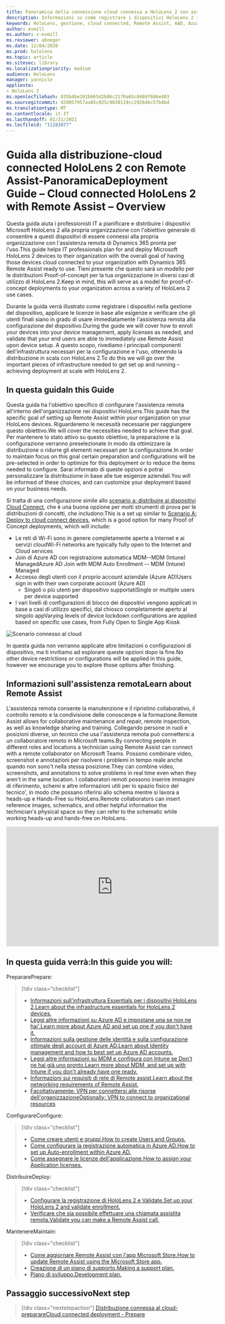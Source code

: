 ```yaml
---
title: Panoramica della connessione cloud connessa a HoloLens 2 con assistenza remota
description: Informazioni su come registrare i dispositivi HoloLens 2 in una rete connessa tramite cloud con l'assistenza remota di Dynamics 365.
keywords: HoloLens, gestione, cloud connected, Remote Assist, AAD, Azure AD, MDM, gestione di dispositivi mobili
author: evmill
ms.author: v-evmill
ms.reviewer: aboeger
ms.date: 12/04/2020
ms.prod: hololens
ms.topic: article
ms.sitesec: library
ms.localizationpriority: medium
audience: HoloLens
manager: yannisle
appliesto:
- HoloLens 2
ms.openlocfilehash: 835b4be101b665d2b86c2170a65c04697686e403
ms.sourcegitcommit: d20057957aa05c025c9838119cc29264bc57b4bd
ms.translationtype: MT
ms.contentlocale: it-IT
ms.lasthandoff: 01/21/2021
ms.locfileid: "11283077"
---
```

# <span data-ttu-id="132c0-104">Guida alla distribuzione-cloud connected HoloLens 2 con Remote Assist-Panoramica</span><span class="sxs-lookup"><span data-stu-id="132c0-104">Deployment Guide – Cloud connected HoloLens 2 with Remote Assist – Overview</span></span>

<span data-ttu-id="132c0-105">Questa guida aiuta i professionisti IT a pianificare e distribuire i dispositivi Microsoft HoloLens 2 alla propria organizzazione con l'obiettivo generale di consentire a questi dispositivi di essere connessi alla propria organizzazione con l'assistenza remota di Dynamics 365 pronta per l'uso.</span><span class="sxs-lookup"><span data-stu-id="132c0-105">This guide helps IT professionals plan for and deploy Microsoft HoloLens 2 devices to their organization with the overall goal of having those devices cloud connected to your organization with Dynamics 365 Remote Assist ready to use.</span></span> <span data-ttu-id="132c0-106">Tieni presente che questo sarà un modello per le distribuzioni Proof-of-concept per la tua organizzazione in diversi casi di utilizzo di HoloLens 2.</span><span class="sxs-lookup"><span data-stu-id="132c0-106">Keep in mind, this will serve as a model for proof-of-concept deployments to your organization across a variety of HoloLens 2 use cases.</span></span>

<span data-ttu-id="132c0-107">Durante la guida verrà illustrato come registrare i dispositivi nella gestione del dispositivo, applicare le licenze in base alle esigenze e verificare che gli utenti finali siano in grado di usare immediatamente l'assistenza remota alla configurazione del dispositivo.</span><span class="sxs-lookup"><span data-stu-id="132c0-107">During the guide we will cover how to enroll your devices into your device management, apply licenses as needed, and validate that your end users are able to immediately use Remote Assist upon device setup.</span></span> <span data-ttu-id="132c0-108">A questo scopo, rivediamo i principali componenti dell'infrastruttura necessari per la configurazione e l'uso, ottenendo la distribuzione in scala con HoloLens 2.</span><span class="sxs-lookup"><span data-stu-id="132c0-108">To do this we will go over the important pieces of infrastructure needed to get set up and running – achieving deployment at scale with HoloLens 2.</span></span>

## <span data-ttu-id="132c0-109">In questa guida</span><span class="sxs-lookup"><span data-stu-id="132c0-109">In this Guide</span></span>

<span data-ttu-id="132c0-110">Questa guida ha l'obiettivo specifico di configurare l'assistenza remota all'interno dell'organizzazione nei dispositivi HoloLens.</span><span class="sxs-lookup"><span data-stu-id="132c0-110">This guide has the specific goal of setting up Remote Assist within your organization on your HoloLens devices.</span></span> <span data-ttu-id="132c0-111">Riguarderemo le necessità necessarie per raggiungere questo obiettivo.</span><span class="sxs-lookup"><span data-stu-id="132c0-111">We will cover the necessities needed to achieve that goal.</span></span> <span data-ttu-id="132c0-112">Per mantenere lo stato attivo su questo obiettivo, la preparazione e la configurazione verranno preselezionate in modo da ottimizzare la distribuzione o ridurre gli elementi necessari per la configurazione.</span><span class="sxs-lookup"><span data-stu-id="132c0-112">In order to maintain focus on this goal certain preparation and configurations will be pre-selected in order to optimize for this deployment or to reduce the items needed to configure.</span></span> <span data-ttu-id="132c0-113">Sarai informato di queste opzioni e potrai personalizzare la distribuzione in base alle tue esigenze aziendali.</span><span class="sxs-lookup"><span data-stu-id="132c0-113">You will be informed of these choices, and can customize your deployment based on your business needs.</span></span>

<span data-ttu-id="132c0-114">Si tratta di una configurazione simile allo [scenario a: distribuire ai dispositivi Cloud Connect](https://docs.microsoft.com/hololens/common-scenarios#scenario-a), che è una buona opzione per molti strumenti di prova per le distribuzioni di concetti, che includono:</span><span class="sxs-lookup"><span data-stu-id="132c0-114">This is a set up similar to [Scenario A: Deploy to cloud connect devices](https://docs.microsoft.com/hololens/common-scenarios#scenario-a), which is a good option for many Proof of Concept deployments, which will include:</span></span>

- <span data-ttu-id="132c0-115">Le reti di Wi-Fi sono in genere completamente aperte a Internet e ai servizi cloud</span><span class="sxs-lookup"><span data-stu-id="132c0-115">Wi-Fi networks are typically fully open to the Internet and Cloud services</span></span>
- <span data-ttu-id="132c0-116">Join di Azure AD con registrazione automatica MDM--MDM (Intune) Managed</span><span class="sxs-lookup"><span data-stu-id="132c0-116">Azure AD Join with MDM Auto Enrollment -- MDM (Intune) Managed</span></span>
- <span data-ttu-id="132c0-117">Accesso degli utenti con il proprio account aziendale (Azure AD)</span><span class="sxs-lookup"><span data-stu-id="132c0-117">Users sign in with their own corporate account (Azure AD)</span></span>
  - <span data-ttu-id="132c0-118">Singoli o più utenti per dispositivo supportati</span><span class="sxs-lookup"><span data-stu-id="132c0-118">Single or multiple users per device supported</span></span>
- <span data-ttu-id="132c0-119">I vari livelli di configurazioni di blocco dei dispositivi vengono applicati in base a casi di utilizzo specifici, dal chiosco completamente aperto al singolo app</span><span class="sxs-lookup"><span data-stu-id="132c0-119">Varying levels of device lockdown configurations are applied based on specific use cases, from Fully Open to Single App Kiosk</span></span>

![Scenario connesso al cloud](./images/cloud-connected-guide-diagram.png)

<span data-ttu-id="132c0-121">In questa guida non verranno applicate altre limitazioni o configurazioni di dispositivo, ma ti invitiamo ad esplorare queste opzioni dopo la fine.</span><span class="sxs-lookup"><span data-stu-id="132c0-121">No other device restrictions or configurations will be applied in this guide, however we encourage you to explore those options after finishing.</span></span>

## <span data-ttu-id="132c0-122">Informazioni sull'assistenza remota</span><span class="sxs-lookup"><span data-stu-id="132c0-122">Learn about Remote Assist</span></span>

<span data-ttu-id="132c0-123">L'assistenza remota consente la manutenzione e il ripristino collaborativo, il controllo remoto e la condivisione delle conoscenze e la formazione.</span><span class="sxs-lookup"><span data-stu-id="132c0-123">Remote Assist allows for collaborative maintenance and repair, remote inspection, as well as knowledge sharing and training.</span></span> <span data-ttu-id="132c0-124">Collegando persone in ruoli e posizioni diverse, un tecnico che usa l'assistenza remota può connettersi a un collaboratore remoto in Microsoft teams.</span><span class="sxs-lookup"><span data-stu-id="132c0-124">By connecting people in different roles and locations a technician using Remote Assist can connect with a remote collaborator on Microsoft Teams.</span></span> <span data-ttu-id="132c0-125">Possono combinare video, screenshot e annotazioni per risolvere i problemi in tempo reale anche quando non sono&#39;t nella stessa posizione.</span><span class="sxs-lookup"><span data-stu-id="132c0-125">They can combine video, screenshots, and annotations to solve problems in real time even when they aren&#39;t in the same location.</span></span> <span data-ttu-id="132c0-126">I collaboratori remoti possono inserire immagini di riferimento, schemi e altre informazioni utili per lo spazio fisico del tecnico&#39;, in modo che possano riferirsi allo schema mentre si lavora a heads-up e Hands-Free su HoloLens.</span><span class="sxs-lookup"><span data-stu-id="132c0-126">Remote collaborators can insert reference images, schematics, and other helpful information the technician&#39;s physical space so they can refer to the schematic while working heads-up and hands-free on HoloLens.</span></span>

<iframe width="560" height="315" src="https://www.youtube.com/embed/d3YT8j0yYl0" frameborder="0" allow="accelerometer; autoplay; clipboard-write; encrypted-media; gyroscope; picture-in-picture" allowfullscreen></iframe>

## <span data-ttu-id="132c0-127">In questa guida verrà:</span><span class="sxs-lookup"><span data-stu-id="132c0-127">In this guide you will:</span></span>

<span data-ttu-id="132c0-128">Preparare</span><span class="sxs-lookup"><span data-stu-id="132c0-128">Prepare:</span></span>

> [!div class="checklist"]
> - [<span data-ttu-id="132c0-129">Informazioni sull'infrastruttura Essentials per i dispositivi HoloLens 2.</span><span class="sxs-lookup"><span data-stu-id="132c0-129">Learn about the infrastructure essentials for HoloLens 2 devices.</span></span>](hololens2-cloud-connected-prepare.md#infrastructure-essentials)
> - [<span data-ttu-id="132c0-130">Leggi altre informazioni su Azure AD e impostane una se non ne hai&#39;.</span><span class="sxs-lookup"><span data-stu-id="132c0-130">Learn more about Azure AD and set up one if you don&#39;t have it.</span></span>](hololens2-cloud-connected-prepare.md#azure-active-directory)
> - [<span data-ttu-id="132c0-131">Informazioni sulla gestione delle identità e sulla configurazione ottimale degli account di Azure AD.</span><span class="sxs-lookup"><span data-stu-id="132c0-131">Learn about Identity management and how to best set up Azure AD accounts.</span></span>](hololens2-cloud-connected-prepare.md#identity-management)
> - [<span data-ttu-id="132c0-132">Leggi altre informazioni su MDM e configura con Intune se Don&#39;t ne hai già uno pronto.</span><span class="sxs-lookup"><span data-stu-id="132c0-132">Learn more about MDM, and set up with Intune if you don&#39;t already have one ready.</span></span>](hololens2-cloud-connected-prepare.md#mobile-device-management)
> - [<span data-ttu-id="132c0-133">Informazioni sui requisiti di rete di Remote assist.</span><span class="sxs-lookup"><span data-stu-id="132c0-133">Learn about the networking requirements of Remote Assist.</span></span>](hololens2-cloud-connected-prepare.md#network)
> - [<span data-ttu-id="132c0-134">Facoltativamente: VPN per connettersi alle risorse dell'organizzazione</span><span class="sxs-lookup"><span data-stu-id="132c0-134">Optionally: VPN to connect to organizational resources</span></span>](/hololens2-cloud-connected-prepare.md#optional-connect-your-hololens-to-vpn)

<span data-ttu-id="132c0-135">Configurare</span><span class="sxs-lookup"><span data-stu-id="132c0-135">Configure:</span></span>

> [!div class="checklist"]
> - [<span data-ttu-id="132c0-136">Come creare utenti e gruppi.</span><span class="sxs-lookup"><span data-stu-id="132c0-136">How to create Users and Groups.</span></span>](hololens2-cloud-connected-configure.md#azure-users-and-groups)
> - [<span data-ttu-id="132c0-137">Come configurare la registrazione automatica in Azure AD.</span><span class="sxs-lookup"><span data-stu-id="132c0-137">How to set up Auto-enrollment within Azure AD.</span></span>](hololens2-cloud-connected-configure.md#auto-enrollment-on-hololens-2)
> - [<span data-ttu-id="132c0-138">Come assegnare le licenze dell'applicazione.</span><span class="sxs-lookup"><span data-stu-id="132c0-138">How to assign your Application licenses.</span></span>](hololens2-cloud-connected-configure.md#application-licenses)

<span data-ttu-id="132c0-139">Distribuire</span><span class="sxs-lookup"><span data-stu-id="132c0-139">Deploy:</span></span>

> [!div class="checklist"]
> - [<span data-ttu-id="132c0-140">Configurare la registrazione di HoloLens 2 e Validate.</span><span class="sxs-lookup"><span data-stu-id="132c0-140">Set up your HoloLens 2 and validate enrollment.</span></span>](hololens2-cloud-connected-deploy.md#enrollment-validation)
> - [<span data-ttu-id="132c0-141">Verificare che sia possibile effettuare una chiamata assistita remota.</span><span class="sxs-lookup"><span data-stu-id="132c0-141">Validate you can make a Remote Assist call.</span></span>](hololens2-cloud-connected-deploy.md#remote-assist-call-validation)

<span data-ttu-id="132c0-142">Mantenere</span><span class="sxs-lookup"><span data-stu-id="132c0-142">Maintain:</span></span>

> [!div class="checklist"]
> - [<span data-ttu-id="132c0-143">Come aggiornare Remote Assist con l'app Microsoft Store.</span><span class="sxs-lookup"><span data-stu-id="132c0-143">How to update Remote Assist using the Microsoft Store app.</span></span>](hololens2-cloud-connected-maintain.md#updates)
> - [<span data-ttu-id="132c0-144">Creazione di un piano di supporto.</span><span class="sxs-lookup"><span data-stu-id="132c0-144">Making a support plan.</span></span>](hololens2-cloud-connected-maintain.md#support-plan)
> - [<span data-ttu-id="132c0-145">Piano di sviluppo.</span><span class="sxs-lookup"><span data-stu-id="132c0-145">Development plan.</span></span>](hololens2-cloud-connected-maintain.md#development-plan)

## <span data-ttu-id="132c0-146">Passaggio successivo</span><span class="sxs-lookup"><span data-stu-id="132c0-146">Next step</span></span>

> [!div class="nextstepaction"]
> [<span data-ttu-id="132c0-147">Distribuzione connessa al cloud-preparare</span><span class="sxs-lookup"><span data-stu-id="132c0-147">Cloud connected deployment - Prepare</span></span>](hololens2-cloud-connected-prepare.md)

